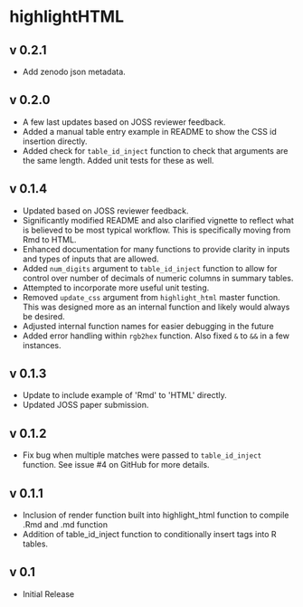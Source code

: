 # highlightHTML

## v 0.2.1
- Add zenodo json metadata.

## v 0.2.0
- A few last updates based on JOSS reviewer feedback.
- Added a manual table entry example in README to show the CSS id insertion directly.
- Added check for `table_id_inject` function to check that arguments are the same length. Added unit tests for these as well.

## v 0.1.4
- Updated based on JOSS reviewer feedback.
- Significantly modified README and also clarified vignette to reflect what is believed to be most typical workflow. This is specifically moving from Rmd to HTML.
- Enhanced documentation for many functions to provide clarity in inputs and types of inputs that are allowed.
- Added `num_digits` argument to `table_id_inject` function to allow for control over number of decimals of numeric columns in summary tables.
- Attempted to incorporate more useful unit testing.
- Removed `update_css` argument from `highlight_html` master function. This was designed more as an internal function and likely would always be desired.
- Adjusted internal function names for easier debugging in the future
- Added error handling within `rgb2hex` function. Also fixed `&` to `&&` in a few instances.


## v 0.1.3
- Update to include example of 'Rmd' to 'HTML' directly.
- Updated JOSS paper submission.

## v 0.1.2
- Fix bug when multiple matches were passed to `table_id_inject` function. See issue #4 on GitHub for more details.

## v 0.1.1
- Inclusion of render function built into highlight_html function to compile .Rmd and .md function
- Addition of table_id_inject function to conditionally insert tags into R tables.

## v 0.1
- Initial Release

